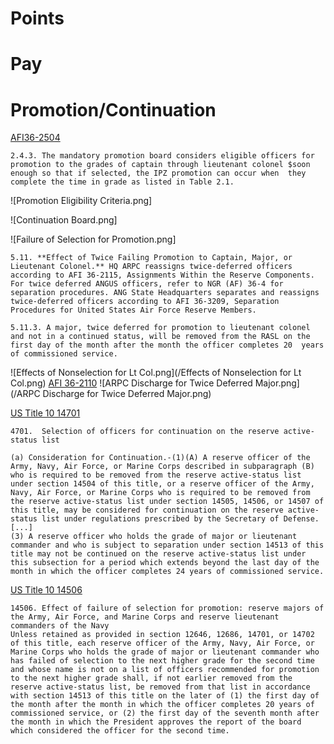 # Points
# Pay
# Promotion/Continuation
[AFI36-2504](https://static.e-publishing.af.mil/production/1/af_re/publication/afi36-2504/afi36-2504.pdf)

    2.4.3. The mandatory promotion board considers eligible officers for promotion to the grades of captain through lieutenant colonel $soon enough so that if selected, the IPZ promotion can occur when  they complete the time in grade as listed in Table 2.1.

![Promotion Eligibility Criteria.png]

![Continuation Board.png]

![Failure of Selection for Promotion.png]


    5.11. **Effect of Twice Failing Promotion to Captain, Major, or Lieutenant Colonel.** HQ ARPC reassigns twice-deferred officers according to AFI 36-2115, Assignments Within the Reserve Components.  For twice deferred ANGUS officers, refer to NGR (AF) 36-4 for separation procedures. ANG State Headquarters separates and reassigns twice-deferred officers according to AFI 36-3209, Separation Procedures for United States Air Force Reserve Members.

    5.11.3. A major, twice deferred for promotion to lieutenant colonel and not in a continued status, will be removed from the RASL on the first day of the month after the month the officer completes 20  years of commissioned service.

![Effects of Nonselection for Lt Col.png](/Effects of Nonselection for Lt Col.png)
[AFI 36-2110](https://static.e-publishing.af.mil/production/1/af_a1/publication/dafi36-2110/dafi36-2110.pdf)
![ARPC Discharge for Twice Deferred Major.png](/ARPC Discharge for Twice Deferred Major.png)

[US Title 10 14701](http://uscode.house.gov/view.xhtml?req=granuleid:USC-prelim-title10-section14701&num=0&edition=prelim)

    4701.  Selection of officers for continuation on the reserve active-status list

	(a) Consideration for Continuation.-(1)(A) A reserve officer of the Army, Navy, Air Force, or Marine Corps described in subparagraph (B) who is required to be removed from the reserve active-status list under section 14504 of this title, or a reserve officer of the Army, Navy, Air Force, or Marine Corps who is required to be removed from the reserve active-status list under section 14505, 14506, or 14507 of this title, may be considered for continuation on the reserve active-status list under regulations prescribed by the Secretary of Defense.
	[...]
	(3) A reserve officer who holds the grade of major or lieutenant commander and who is subject to separation under section 14513 of this title may not be continued on the reserve active-status list under this subsection for a period which extends beyond the last day of the month in which the officer completes 24 years of commissioned service.

[US Title 10 14506](http://uscode.house.gov/view.xhtml?req=granuleid:USC-prelim-title10-section14506&num=0&edition=prelim)

    14506. Effect of failure of selection for promotion: reserve majors of the Army, Air Force, and Marine Corps and reserve lieutenant commanders of the Navy
    Unless retained as provided in section 12646, 12686, 14701, or 14702 of this title, each reserve officer of the Army, Navy, Air Force, or Marine Corps who holds the grade of major or lieutenant commander who has failed of selection to the next higher grade for the second time and whose name is not on a list of officers recommended for promotion to the next higher grade shall, if not earlier removed from the reserve active-status list, be removed from that list in accordance with section 14513 of this title on the later of (1) the first day of the month after the month in which the officer completes 20 years of commissioned service, or (2) the first day of the seventh month after the month in which the President approves the report of the board which considered the officer for the second time.
